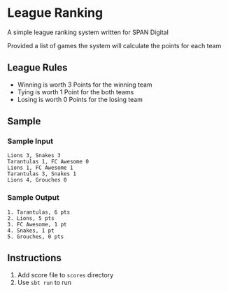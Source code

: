 # League Ranking


A simple league ranking system written for SPAN Digital

Provided a list of games the system will calculate the points for each team

## League Rules

- Winning is worth 3 Points for the winning team
- Tying is worth 1 Point for the both teams
- Losing is worth 0 Points for the losing team


## Sample
### Sample Input

~~~~
Lions 3, Snakes 3
Tarantulas 1, FC Awesome 0
Lions 1, FC Awesome 1
Tarantulas 3, Snakes 1
Lions 4, Grouches 0
~~~~

### Sample Output

~~~~
1. Tarantulas, 6 pts
2. Lions, 5 pts
3. FC Awesome, 1 pt
4. Snakes, 1 pt
5. Grouches, 0 pts
~~~~

## Instructions

1. Add score file to `scores` directory
2. Use `sbt run` to run
